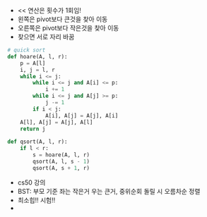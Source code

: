 - << 연산은 횟수가 1회임! 
- 왼쪽은 pivot보다 큰것을 찾아 이동 
- 오른쪽은 pivot보다 작은것을 찾아 이동
- 찾으면 서로 자리 바꿈 

```python
# quick sort
def hoare(A, l, r):
    p = A[l]
    i, j = l, r
    while i <= j:
        while i <= j and A[i] <= p:
            i += 1
        while i <= j and A[j] >= p:
            j -= 1
        if i < j:
            A[i], A[j] = A[j], A[i]
    A[l], A[j] = A[j], A[l]
    return j
            
def qsort(A, l, r):
    if l < r:
        s = hoare(A, l, r)
        qsort(A, l, s - 1)
        qsort(A, s + 1, r)
```

- cs50 강의 
- BST: 부모 기준 좌는 작은거 우는 큰거, 중위순회 돌릴 시 오름차순 정렬
- 최소힙!! 시험!! 
- 